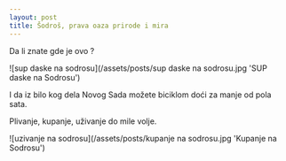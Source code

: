 ```yaml
---
layout: post
title: Šodroš, prava oaza prirode i mira
---
```


Da li znate gde je ovo ?

![sup daske na sodrosu](/assets/posts/sup daske na sodrosu.jpg 'SUP daske na Sodrosu')

I da iz bilo kog dela Novog Sada možete biciklom doći za manje od pola sata.

Plivanje, kupanje, uživanje do mile volje.

![uzivanje na sodrosu](/assets/posts/kupanje na sodrosu.jpg 'Kupanje na Sodrosu')


